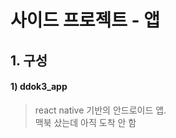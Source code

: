 사이드 프로젝트 - 앱
==============

## 1. 구성
#### 1) ddok3_app
> react native 기반의 안드로이드 앱.   
맥북 샀는데 아직 도착 안 함